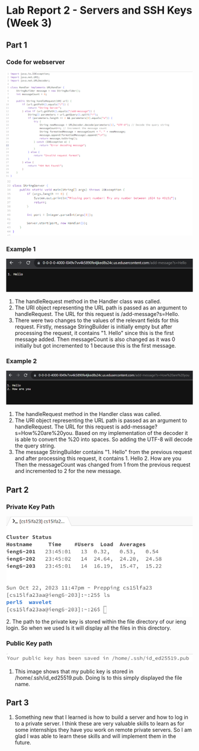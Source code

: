 # Lab Report 2 - Servers and SSH Keys (Week 3)

## Part 1
### Code for webserver
![Image](URIHandler.png)
![Image](StringServer.png)

### Example 1
![Image](LabReport2SS1.png)
1. The handleRequest method in the Handler class was called.
2. The URI object representing the URL path is passed as an argument
   to handleRequest. The URL for this request is /add-message?s=Hello.
3. There were two changes to the values of the relevant fields for this
   request. Firstly, message StringBuilder is initially empty but after
   processing the request, it contains "1. Hello" since this is the first
   message added. Then messageCount is also changed as it was 0 initially
   but got incremented to 1 because this is the first message.

### Example 2
![Image](LabReport2SS2.png)
1. The handleRequest method in the Handler class was called.
2. The URI object representing the URL path is passed as an
   argument to handleRequest. The URL for this request is
   add-message?s=How%20are%20you. Based on my implementation
   of the decoder it is able to convert the %20 into spaces.
   So adding the UTF-8 will decode the query string. 
4. The message StringBuilder contains "1. Hello" from the previous
   request and after processing this request, it contains 
        1. Hello
        2. How are you
  Then the messageCount was changed from 1 from the previous request and
  incremented to 2 for the new message.


## Part 2

### Private Key Path
![Image](LabReport2SS3.png)
2. The path to the private key is stored within the file directory of our 
ieng login. So when we used ls it will display all the files in this 
directory. 

### Public Key path
![Image](publicKey.png)
1. This image shows that my public key is stored in /home/.ssh/id_ed25519.pub.
Doing ls to this simply displayed the file name. 

## Part 3
1. Something new that I learned is how to build a server and how to log in
   to a private server. I think these are very valuable skills to learn
   as for some internships they have you work on remote private servers.
   So I am glad I was able to learn these skills and will implement them
   in the future. 



